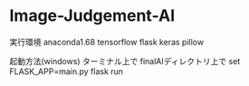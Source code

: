 # Image-Judgement-AI
実行環境
anaconda1.68
tensorflow
flask
keras
pillow

起動方法(windows)
ターミナル上で
finalAIディレクトリ上で
set FLASK_APP=main.py
flask run
